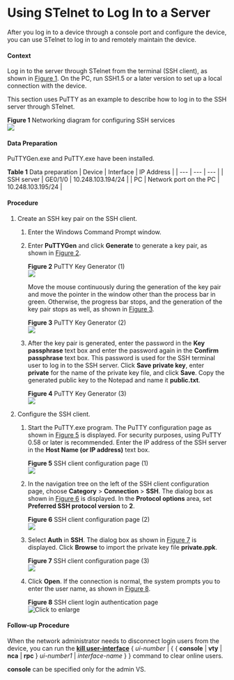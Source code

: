 Using STelnet to Log In to a Server
===================================

After you log in to a device through a console port and configure the device, you can use STelnet to log in to and remotely maintain the device.

#### Context

Log in to the server through STelnet from the terminal (SSH client), as shown in [Figure 1](#EN-US_TASK_0172359821__fig_dc_vrp_basic_cfg_013501). On the PC, run SSH1.5 or a later version to set up a local connection with the device.

This section uses PuTTY as an example to describe how to log in to the SSH server through STelnet.

**Figure 1** Networking diagram for configuring SSH services  
![](images/fig_dc_vrp_basic_cfg_013501.png)

#### Data Preparation

PuTTYGen.exe and PuTTY.exe have been installed.

**Table 1** Data preparation
| Device | Interface | IP Address |
| --- | --- | --- |
| SSH server | GE0/1/0 | 10.248.103.194/24 |
| PC | Network port on the PC | 10.248.103.195/24 |



#### Procedure

1. Create an SSH key pair on the SSH client.
   
   
   1. Enter the Windows Command Prompt window.
   2. Enter **PuTTYGen** and click **Generate** to generate a key pair, as shown in [Figure 2](#EN-US_TASK_0172359821__fig_dc_vrp_basic_cfg_013502).
      
      **Figure 2** PuTTY Key Generator (1)  
      ![](images/fig_dc_vrp_basic_cfg_013502.png)
      
      Move the mouse continuously during the generation of the key pair and move the pointer in the window other than the process bar in green. Otherwise, the progress bar stops, and the generation of the key pair stops as well, as shown in [Figure 3](#EN-US_TASK_0172359821__fig_dc_vrp_basic_cfg_013503).
      
      **Figure 3** PuTTY Key Generator (2)  
      ![](images/fig_dc_vrp_basic_cfg_013503.png)
   3. After the key pair is generated, enter the password in the **Key passphrase** text box and enter the password again in the **Confirm passphrase** text box. This password is used for the SSH terminal user to log in to the SSH server. Click **Save private key**, enter **private** for the name of the private key file, and click **Save**. Copy the generated public key to the Notepad and name it **public.txt**.
      
      **Figure 4** PuTTY Key Generator (3)  
      ![](images/fig_dc_vrp_basic_cfg_013504.png)
2. Configure the SSH client.
   
   
   1. Start the PuTTY.exe program. The PuTTY configuration page as shown in [Figure 5](#EN-US_TASK_0172359821__fig_dc_vrp_basic_cfg_013512) is displayed. For security purposes, using PuTTY 0.58 or later is recommended. Enter the IP address of the SSH server in the **Host Name (or IP address)** text box.
      
      **Figure 5** SSH client configuration page (1)  
      ![](images/fig_dc_vrp_basic_cfg_013512.png)
   2. In the navigation tree on the left of the SSH client configuration page, choose **Category** > **Connection** > **SSH**. The dialog box as shown in [Figure 6](#EN-US_TASK_0172359821__fig_dc_vrp_basic_cfg_013509) is displayed. In the **Protocol options** area, set **Preferred SSH protocol version** to **2**.
      
      **Figure 6** SSH client configuration page (2)  
      ![](images/fig_dc_vrp_basic_cfg_013509.png)
   3. Select **Auth** in **SSH**. The dialog box as shown in [Figure 7](#EN-US_TASK_0172359821__fig_dc_vrp_basic_cfg_013510) is displayed. Click **Browse** to import the private key file **private.ppk**.
      
      **Figure 7** SSH client configuration page (3)  
      ![](images/fig_dc_vrp_basic_cfg_013510.png)
   4. Click **Open**. If the connection is normal, the system prompts you to enter the user name, as shown in [Figure 8](#EN-US_TASK_0172359821__fig_dc_vrp_basic_cfg_013513).
      
      **Figure 8** SSH client login authentication page  
      ![](images/fig_dc_vrp_basic_cfg_013513.png "Click to enlarge")

#### Follow-up Procedure

When the network administrator needs to disconnect login users from the device, you can run the [**kill user-interface**](cmdqueryname=kill+user-interface) { *ui-number* | { { **console** | **vty** | **nca** | **rpc** } *ui-number1* | *interface-name* } } command to clear online users.

**console** can be specified only for the admin VS.